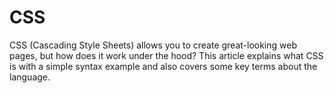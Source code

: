 # CSS
CSS (Cascading Style Sheets) allows you to create great-looking web pages, but how does it work under the hood? This article explains what CSS is with a simple syntax example and also covers some key terms about the language.